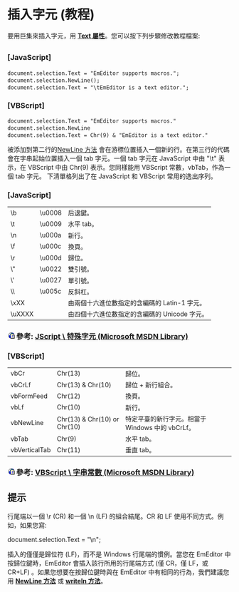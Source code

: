 # 插入字元 (教程)

要用巨集來插入字元，用 **[Text 屬性](../selection/selection_text)**。您可以按下列步驟修改教程檔案:

## 

### \[JavaScript\]

```
document.selection.Text = "EmEditor supports macros.";
document.selection.NewLine();
document.selection.Text = "\tEmEditor is a text editor.";
```

### \[VBScript\]

```
document.selection.Text = "EmEditor supports macros."
document.selection.NewLine
document.selection.Text = Chr(9) & "EmEditor is a text editor."
```
被添加到第二行的[NewLine 方法](../selection/selection_newline) 會在游標位置插入一個新的行。在第三行的代碼會在字串起始位置插入一個 tab 字元。一個 tab 字元在 JavaScript 中由 "\\t" 表示，在 VBScript 中由 Chr(9) 表示。您同樣能用 VBScript 常數，vbTab，作為一個 tab 字元。
下清單格列出了在 JavaScript 和 VBScript 常用的逸出序列。

### \[JavaScript\]

|     |     |     |
| --- | --- | --- |
| \\b | \\u0008 | 后退鍵。 |
| \\t | \\u0009 | 水平 tab。 |
| \\n | \\u000a | 新行。 |
| \\f | \\u000c | 換頁。 |
| \\r | \\u000d | 歸位。 |
| \\" | \\u0022 | 雙引號。 |
| \\' | \\u0027 | 單引號。 |
| \\\\ | \\u005c | 反斜杠。 |
| \\xXX |  | 由兩個十六進位數指定的含編碼的 Latin-1 字元。 |
| \\uXXXX |  | 由四個十六進位數指定的含編碼的 Unicode 字元。 |

### ![](../../images/g.png) 參考:  [JScript \ 特殊字元 (Microsoft MSDN Library)](https://developer.mozilla.org/zh-TW/docs/Web/JavaScript/Reference/Lexical_grammar\#%E5%AD%97%E4%B8%B2)

### \[VBScript\]

|     |     |     |
| --- | --- | --- |
| vbCr | Chr(13) | 歸位。 |
| vbCrLf | Chr(13) & Chr(10) | 歸位 \+ 新行組合。 |
| vbFormFeed | Chr(12) | 換頁。 |
| vbLf | Chr(10) | 新行。 |
| vbNewLine | Chr(13) & Chr(10) or Chr(10) | 特定平臺的新行字元。相當于 Windows 中的 vbCrLf。 |
| vbTab | Chr(9) | 水平 tab。 |
| vbVerticalTab | Chr(11) | 垂直 tab。 |

### ![](../../images/g.png) 參考:  [VBScript \ 字串常數 (Microsoft MSDN Library)](https://docs.microsoft.com/en-us/previous-versions/windows/internet-explorer/ie-developer/scripting-articles/hh277t8e(v=vs.84))

## 提示

行尾端以一個 \\r (CR) 和一個 \\n (LF) 的組合結尾。CR 和 LF 使用不同方式。例如，如果您寫:

document.selection.Text = "\\n";

插入的僅僅是歸位符 (LF)，而不是 Windows 行尾端的慣例。當您在 EmEditor 中按歸位鍵時，EmEditor 會插入該行所用的行尾端方式 (僅 CR，僅 LF，或 CR+LF) 。如果您想要在按歸位鍵時與在 EmEditor 中有相同的行為，我們建議您用
**[NewLine 方法](../selection/selection_newline)**
或 **[writeln 方法](../document/document_writeln)**。
